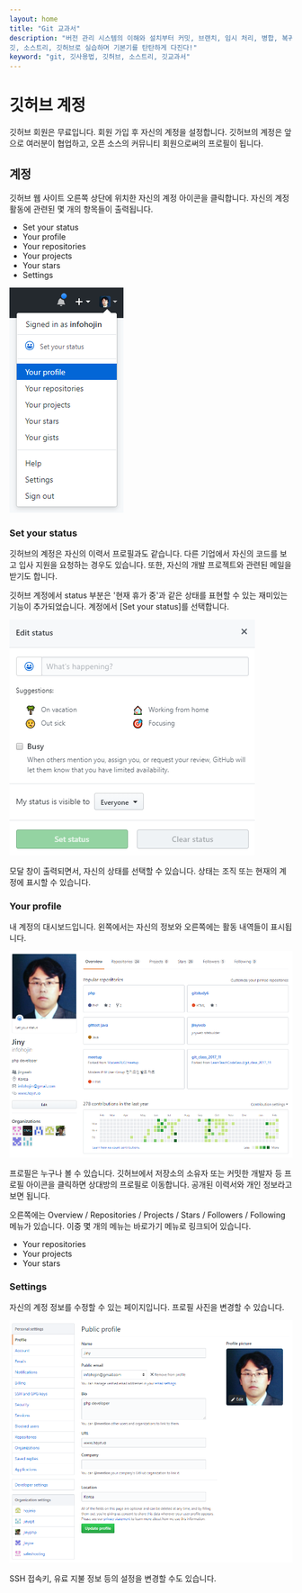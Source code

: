 ```yaml
---
layout: home
title: "Git 교과서"
description: "버전 관리 시스템의 이해와 설치부터 커밋, 브랜치, 임시 처리, 병합, 복귀, 서브모듈, 태그까지
깃, 소스트리, 깃허브로 실습하며 기본기를 탄탄하게 다진다!"
keyword: "git, 깃사용법, 깃허브, 소스트리, 깃교과서"
---
```

# 깃허브 계정
깃허브 회원은 무료입니다. 회원 가입 후 자신의 계정을 설정합니다. 
깃허브의 계정은 앞으로 여러분이 협업하고, 오픈 소스의 커뮤니티 회원으로써의 프로필이 됩니다.
 
## 계정
깃허브 웹 사이트 오른쪽 상단에 위치한 자신의 계정 아이콘을 클릭합니다. 
자신의 계정 활동에 관련된 몇 개의 항목들이 출력됩니다.

* Set your status
* Your profile
* Your repositories
* Your projects
* Your stars
* Settings

![github](./img/account_01.png)

### Set your status
깃허브의 계정은 자신의 이력서 프로필과도 같습니다. 다른 기업에서 자신의 코드를 보고 입사 지원을 요청하는 경우도 있습니다. 
또한, 자신의 개발 프로젝트와 관련된 메일을 받기도 합니다. 

깃허브 계정에서 status 부분은 '현재 휴가 중'과 같은 상태를 표현할 수 있는 재미있는 기능이 추가되었습니다. 
계정에서 [Set your status]를 선택합니다.

![github](./img/account_02.png)

모달 창이 출력되면서, 자신의 상태를 선택할 수 있습니다. 상태는 조직 또는 현재의 계정에 표시할 수 있습니다.


### Your profile
내 계정의 대시보드입니다. 왼쪽에서는 자신의 정보와 오른쪽에는 활동 내역들이 표시됩니다.

![github](./img/account_03.png)
 
프로필은 누구나 볼 수 있습니다. 깃허브에서 저장소의 소유자 또는 커밋한 개발자 등 프로필 아이콘을 클릭하면 상대방의 프로필로 이동합니다. 
공개된 이력서와 개인 정보라고 보면 됩니다.

오른쪽에는 Overview / Repositories / Projects / Stars / Followers / Following 메뉴가 있습니다. 
이중 몇 개의 메뉴는 바로가기 메뉴로 링크되어 있습니다.

* Your repositories
* Your projects
* Your stars

### Settings
자신의 계정 정보를 수정할 수 있는 페이지입니다. 프로필 사진을 변경할 수 있습니다. 

![github](./img/account_04.png)
 
SSH 접속키, 유료 지불 정보 등의 설정을 변경할 수도 있습니다.